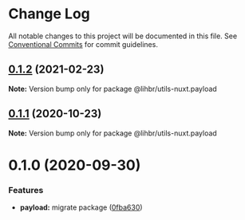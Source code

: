 # Change Log

All notable changes to this project will be documented in this file.
See [Conventional Commits](https://conventionalcommits.org) for commit guidelines.

## [0.1.2](https://github.com/lihbr/utils-nuxt/compare/@lihbr/utils-nuxt.payload@0.1.1...@lihbr/utils-nuxt.payload@0.1.2) (2021-02-23)

**Note:** Version bump only for package @lihbr/utils-nuxt.payload





## [0.1.1](https://github.com/lihbr/utils-nuxt/compare/@lihbr/utils-nuxt.payload@0.1.0...@lihbr/utils-nuxt.payload@0.1.1) (2020-10-23)

**Note:** Version bump only for package @lihbr/utils-nuxt.payload





# 0.1.0 (2020-09-30)


### Features

* **payload:** migrate package ([0fba630](https://github.com/lihbr/utils-nuxt/commit/0fba6308e753d8183b543d3d3130474b1757bfb7))
